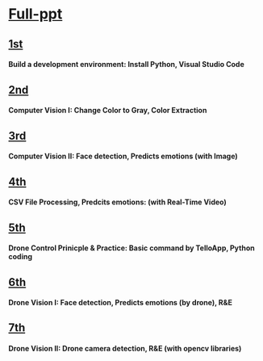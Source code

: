 # [Full-ppt](https://docs.google.com/presentation/d/1FInsqDT4BQ_wmYilo-5zqx6GbCxxW_vO/)

## [1st](https://docs.google.com/presentation/d/1YPa2FfKP_xQuoNl7x0O2uF_1VxWHTItKuNbKz04WDh4/)
#### Build a development environment: Install Python, Visual Studio Code
## [2nd](https://docs.google.com/presentation/d/1iD4IQgLTex9LoUWuySpHuFK5bk50B5mFbzJtdt964Ao/)
#### Computer Vision I: Change Color to Gray, Color Extraction
## [3rd](https://docs.google.com/presentation/d/1nHddxox_Pl7rBPosg8XuHyouRvtXBuYxbmiWljkrRBg/)
#### Computer Vision II: Face detection, Predicts emotions (with Image)
## [4th](https://docs.google.com/presentation/d/14PtwiVpn5CAKLmXFqFhykDmBbgS_x0GL7FZy5hK83Yw/)
#### CSV File Processing, Predcits emotions: (with Real-Time Video)
## [5th](https://docs.google.com/presentation/d/160PSMc7R3k50pTl8sMZvDznG8f8pUZOrxWppemLyk6o/)
#### Drone Control Prinicple & Practice: Basic command by TelloApp, Python coding
## [6th](https://docs.google.com/presentation/d/1yiEERvusWs9BipMAMTB1i9NiCRfPKbSQn-28zH56oeU/)
#### Drone Vision I: Face detection, Predicts emotions (by drone), R&E
## [7th](https://docs.google.com/presentation/d/1ZKsXKDcD5z9tHmEMv_zhmvbwHxD-dJxP-dZXxc_Msxo/)
#### Drone Vision II: Drone camera detection, R&E (with opencv libraries)
